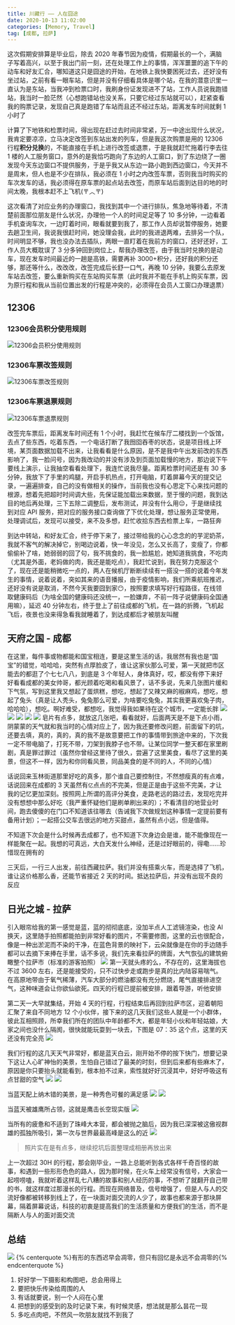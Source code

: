 ```yaml
---
title: 川藏行 —— 人在囧途
date: 2020-10-13 11:02:00
categories: [Memory, Travel]
tag: [成都, 拉萨]
---
```


这次假期安排算是毕业后，除去 2020 年春节因为疫情，假期最长的一个，满脑子写着高兴，以至于我出门前一刻，还在处理工作上的事情，浑浑噩噩的追下午的动车和好友汇合，哪知道这只是囧途的开始，在地铁上我快要困死过去，还好没有坐过站，之前有看一眼车站，但是并没有仔细看具体是哪个站，在我的潜意识里一直认为是东站，当我冲到检票口时，我刷身份证发现进不了站，工作人员说我跑错站，我当时一脸茫然（心想跑错站也没关系，只要它经过东站就可以），赶紧查看我的购票记录，发现自己真是跑错了车站而且还不经过东站，距离发车时间就剩 1 小时了

<!-- more -->

计算了下地铁和检票时间，得出现在赶过去时间非常紧，万一中途出现什么状况，我肯定要凉凉，立马决定改签到东站出发的列车，但是我这次购票是用的 12306 行程**积分兑换**的，不能直接在手机上进行改签或退票，于是我就赶忙拖着行李去往 1 楼的人工服务窗口，意外的是我恰巧跑向了东边的人工窗口，到了东边绕了一圈发现今天东边窗口不提供服务，于是乎我又从东边一路小跑到西边窗口，今天并不是周末，但人也是不少在排队，我必须在 1 小时之内改签车票，否则我当时购买的车次发车的话，我必须得在原车票的起点站去改签，而原车站后面到达目的地的时间太晚，我根本赶不上飞机(〒︿〒)

这次看清了对应业务的办理窗口，我找到其中一个进行排队，焦急地等待着，不清楚前面那位朋友是什么状况，办理他一个人的时间足足等了 10 多分钟，一边看着手机查询车次，一边盯着时间，眼看就要到我了，那工作人员却说暂停服务，她要去趟卫生间，我说我很赶时间，她没理会我，此时的我进退两难，去排另一个队，时间明显不够，我也没办法去插队，两眼一直盯着在我前方的窗口，还好还好，工作人员大概耽误了 3 分多钟回到岗位上，帮我办理改签，由于我当时兑换的是动车，现在发车时间最近的一趟是高铁，需要再补 3000+积分，还好我的积分还够，那还等什么，改改改，改签完成后长舒一口气，再晚 10 分钟，我要么去原发车站去改签，要么重新购买在东站购买车票（此时我并不能在手机上购买车票，因为原行程和我从当前位置出发的行程是冲突的，必须得在会员人工窗口办理退票）

## 12306

### 12306会员积分使用规则

![12306会员积分使用规则](https://res.cloudinary.com/incoder/image/upload/v1606645414/blog/12306-member.png)

### 12306车票改签规则

![12306车票改签规则](https://res.cloudinary.com/incoder/image/upload/v1606645414/blog/12306-change-ticket.png)

### 12306车票退票规则

![12306车票退票规则](https://res.cloudinary.com/incoder/image/upload/v1606645414/blog/12306-refund-ticket.png)

改签完车票后，距离发车时间还有 1 个小时，我赶忙在候车厅二楼找到一个饭馆，去点了些东西，吃着东西，一个电话打断了我囫囵吞枣的状态，说是项目线上环境，某页面数据加载不出来，让我看看是什么原因，是不是我中午出发前改的东西影响了，我一脸问号，因为我改动的并没有涉及到页面加载慢的地方，那边说下午要线上演示，让我抽空看看处理下，我连忙说我尽量。距离检票时间还是有 30 多分钟，我放下了手里的鸡腿，开启手机热点，打开电脑，盯着屏幕今天的提交记录，一遍遍排查，自己的没有做相关的操作，当前我也没有心思定下心来找问题的根源，想着先把超时时间调大些，先保证能加载出来数据，至于慢的问题，我到达目的地后再处理，三下五除二调整后，发布测试，并没有什么用😔，于是继续找到对应 API 服务，把对应的服务接口查询做了下优化处理，想让服务正常使用，处理调试后，发现可以接受，来不及多想，赶忙收拾东西去检票上车，一路狂奔

到达中转站，和好友汇合，终于停下来了，接过带给我的心心念念的的芋泥奶茶，我就不客气的解决掉它，别喝边说着，快一年没见，怎么又长高了，变瘦了，你都偷偷补了啥，她弱弱的回了句，我不挑食的，我一脸尴尬，她知道我挑食，不吃肉（尤其是外面，老妈做的肉，我还是能吃点），我赶忙说到，我在努力克服这个了，现在还是能稍微吃一点的，两人在候机厅断断续续有一搭没一搭的说着今年发生的事情，说着说着，突如其来的语音播报，由于疫情影响，我们所乘航班推迟，还好没有说是取消，不然今天我要囧到家😶，按照要求填写好行程路径，在线领取健康码后（为啥全国的健康码还没统一，一脸嫌弃，不前一阵子说健康码全国通用嘛），延迟 40 分钟左右，终于登上了前往成都的飞机，在一路的折腾，飞机起飞后，夜景也没来得急看我就睡着了，到达成都后才被朋友叫醒

## 天府之国 - 成都

在这里，每件事或物都能和国宝相连，要是这里生活的话，我居然有我也是“国宝”的错觉，哈哈哈，突然有点厚脸皮了，谁让这家伙那么可爱，第一天就把市区能去的都逛了个七七八八，到底是 3 个年轻人，身体真好，哎，都没有停下来好好看看成都的美女帅哥，都光顾着吃喝和看风景了，话不多说，先来几张图片缓和下气氛，写到这里我又想起了蛋烘糕，想吃，想起了又辣又麻的椒麻鸡，想吃，想起了兔头（真是让人秃头，兔兔那么可爱，为啥要吃兔兔，其实我更喜欢兔子肉，哈哈哈），想吃。啊好难受，都想吃，我觉得我如果待在这个城市，一定能长胖
![](https://res.cloudinary.com/incoder/image/upload/v1606656901/blog/travel/sc-panda.jpg)
![](https://res.cloudinary.com/incoder/image/upload/v1606668747/blog/travel/sc-alley.jpg)
![](https://res.cloudinary.com/incoder/image/upload/v1606668748/blog/travel/sc-street.jpg)
![](https://res.cloudinary.com/incoder/image/upload/v1606668748/blog/travel/sc-memory.jpg)
![](https://res.cloudinary.com/incoder/image/upload/v1606668748/blog/travel/sc-hot-pot.jpg)
皂片有点多，就放这几张吧，看看就好，后面两天是不是下点小雨，阴蒙蒙的天气就和我当时的心情对应上了，因为我还要修改问题，前面留下的坑，还要去填，真的，真的，真的我不是故意要把工作的事情带到旅途中来的，下次我一定不带电脑了，打死不带，刀架到我脖子也不带。让某位同学一整天都在家里刷剧，真是罪过罪过（虽然你曾经这里待了很久，尝遍了这里美食，看尽了这里的美景，但这不一样，因为和你同看风景，同品美食的是不同的人，不同的心情）

话说回来玉林街道那里好吃的真多，那个谁自己要控制住，不然想瘦真的有点难，话说回来在成都的 3 天虽然有`亿`点点的不完美，但是正是由于这些不完美，才让我的记忆更加深刻。按照网上所谓的高评分美食，走路老远的路过去，发现吃完并没有想想中那么好吃（我严重怀疑他们是刷单刷出来的）；不看清目的地营业时间，跑去傻傻的在门口不知道该往哪去（告诫我下次做规划这种事情一定提前要有备用计划）；一起搭公交车去很远的地方买甜点，虽然有点小远，但是值得。

不知道下次会是什么时候再去成都了，也不知道下次身边会是谁，能不能像现在一样能聚在一起。我想的可真远，大白天发什么神经，还是过好眼前的，得嘞……珍惜现在拥有的

三天后，一行三人出发，前往西藏拉萨。我们并没有搭乘火车，而是选择了飞机，谁让这价格那么香，还能节省接近 2 天的时间。抵达拉萨后，并没有出现不良的反应

## 日光之城 - 拉萨

引入眼帘给我的第一感觉是蓝，蓝的彻彻底底，没加半点人工滤镜渲染，也没 AI 换天，这里随手拍照都能拍到非常好看的图片，不需要修图，这里的云也很配合，像是一种出淤泥而不染的干净，在蓝色背景的映衬下，云朵就像是在你的手边随手都可以去摘下来捧在手里，话不多说，我们先来看拉萨的牌面，大气恢弘的建筑俯瞰整个拉萨市（标准的游客拍照）
![](https://res.cloudinary.com/incoder/image/upload/v1606698602/blog/travel/lhasa-potala-palace.jpg)
第一天就头疼的么，不存在的，这里海拔也不过 3600 左右，还是能接受的，只不过快步走或跑步是真的比内陆容易喘气。在高原地带由于氧气稀薄，汽车大部分的燃油都没有充分燃烧，尾气直接排进空气，这种味道会让你欲仙欲死。四天的行程已提前被安排，跟着导游，听他安排

第二天一大早就集结，开始 4 天的行程，行程结束后再回到拉萨市区，迎着朝阳汇聚了来自不同地方 12 个小伙伴，接下来的这几天我们这些人就是一个小群体，彼此互相照顾，所幸我们所在的团队中年龄都不大，都是年轻小伙和年轻姑娘，大家之间也没什么隔阂，很快就能玩耍到一块去，下图是 07：35 这个点，这里的天还没有完全亮
![](https://res.cloudinary.com/incoder/image/upload/v1606719263/blog/travel/lhasa-white-tower.jpg)

我们行程的这几天天气非常好，都是蓝天白云，刚开始不停的按下快门，想要记录下这让人心旷神怡的美景，生怕自己错过了最美的时刻，但到后来都有些麻木了，原因是你只要抬头就能看到，根本拍不过来，索性就好好沉浸其中，好好呼吸这有点甘甜的空气
![](https://res.cloudinary.com/incoder/image/upload/v1606720963/blog/travel/lhasa-nyenchen-tanglha.jpg)
![](https://res.cloudinary.com/incoder/image/upload/v1606723559/blog/travel/lhasa-sky.jpg)

当蓝天配上纳木错的美景，是一种秀色可餐的满足感
![](https://res.cloudinary.com/incoder/image/upload/v1606723894/blog/travel/lhasa-namtso1.jpg)
![](https://res.cloudinary.com/incoder/image/upload/v1606723894/blog/travel/lhasa-namtso2.jpg)

当蓝天被雄鹰所占领，这就是鹰击长空现实版
![](https://res.cloudinary.com/incoder/image/upload/v1606724168/blog/travel/lhasa-eagle.jpg)

当所有的疲惫和不适到了珠峰大本营，都会被抛之脑后，因为我已深深被这傲视群雄的孤独所吸引，第一次与世界最最高峰是这么的近
![](https://res.cloudinary.com/incoder/image/upload/v1606724979/blog/travel/mount-qomolangma.jpg)

>照片实在是有点多，继续挖坑后面整理成相册再放出来

上一次超过 30H 的行程，那会刚毕业，一路上总能听到各式各样千奇百怪的故事，和遇到一些形形色色的路人，因为那时候，在火车上经常没有信号，大家会一起唠唠嗑，我就听着这样乱七八糟的故事和别人经历的事，不想听了就翻开自己带的书，就这样度过那漫长的行程。而现在网络普及，信号增强了，但是人与人的交流好像都被转移到线上了，在一块面对面交流的人少了，故事也都来源于那块屏幕，隔着屏幕说话，科技的初衷是提高我们的生活质量和方便我们的生活，而不是隔断人与人的面对面交流

## 总结

![](https://res.cloudinary.com/incoder/image/upload/v1606725898/blog/travel/lhasa-future.jpg)
{% centerquote %}有形的东西迟早会凋零，但只有回忆是永远不会凋零的{% endcenterquote %}

1. 好好学一下摄影和构图吧，总会用得上
2. 要把快乐传染给周围的人
3. 有话就要说，别一个人闷在心里
4. 把想到的感受到的及时记录下来，有时候灵感，想法就是那么昙花一现
5. 多吃点肉吧，不然风一吹朋友就找不到我了
